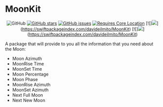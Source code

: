 # MoonKit

<div align="center">

![GitHub](https://img.shields.io/github/license/sunlitt/sunkit) [![GitHub stars](https://img.shields.io/github/stars/davideilmito/MoonKit)](https://github.com/davideilmito/MoonKit/stargazers) [![GitHub issues](https://img.shields.io/github/issues/davideilmito/MoonKit)](https://github.com/davideilmito/MoonKit/issues)  [![Requires Core Location](https://img.shields.io/badge/requires-CoreLocation-orange?style=flat&logo=Swift)](https://developer.apple.com/documentation/corelocation) [![][![](https://img.shields.io/endpoint?url=https%3A%2F%2Fswiftpackageindex.com%2Fapi%2Fpackages%2Fdavideilmito%2FMoonKit%2Fbadge%3Ftype%3Dplatforms)](https://swiftpackageindex.com/davideilmito/MoonKit)](https://swiftpackageindex.com/davideilmito/MoonKit) [![][![](https://img.shields.io/endpoint?url=https%3A%2F%2Fswiftpackageindex.com%2Fapi%2Fpackages%2Fdavideilmito%2FMoonKit%2Fbadge%3Ftype%3Dplatforms)](https://swiftpackageindex.com/davideilmito/MoonKit)](https://swiftpackageindex.com/davideilmito/MoonKit)

</div>

A package that will provide to you all the information that you need about the Moon:
  * Moon Azimuth
  * MoonRise Time
  * MoonSet Time
  * Moon Percentage
  * Moon Phase
  * MoonRise Azimuth
  * MoonSet Azimuth
  * Next Full Moon 
  * Next New Moon

